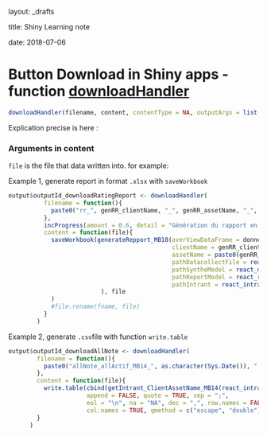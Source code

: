 layout: _drafts

title: Shiny Learning note

date: 2018-07-06

# Button Download in Shiny apps - function <u>downloadHandler</u>

```R
downloadHandler(filename, content, contentType = NA, outputArgs = list())
```

Explication precise is here : 

[Function downladHandler()]: https://shiny.rstudio.com/reference/shiny/1.0.5/downloadHandler.html



### Arguments in content

 `file` is the file that data written into. for example:

Example 1, generate report in format `.xlsx` with `saveWorkbook`

```R
output$outputId_downloadRatingReport <- downloadHandler(
          filename = function(){
            paste0("rr_", genRR_clientName, "_", genRR_assetName, "_", genRR_status, "_mb18.xlsx")
          },
          incProgress(amount = 0.6, detail = "Génération du rapport en cours"),
          content = function(file){
            saveWorkbook(generateRepport_MB18(overViewDataFrame = donne_evaluer_literal_MB18,
                                              clientName = genRR_clientName,
                                              assetName = paste0(genRR_assetName, "_", genRR_status),
                                              pathDatacollectFile = react_dcFileMB18(),
                                              pathSyntheModel = react_modelSyntheticMB18(),
                                              pathReportModel = react_rrModelMB18(),
                                              pathIntrant = react_intrantFileMB18()
                          ), file
            )
            #file.rename(fname, file)
          }
        )
```

Example 2, generate `.csv`file with function `write.table`

```R
output$outputId_downloadAllNote <- downloadHandler(
        filename = function(){
          paste0("allNote_allActif_MB14_", as.character(Sys.Date()), ".csv")
        },
        content = function(file){
          write.table(cbind(getIntrant_ClientAssetName_MB14(react_intrantFileMB14()), donne_evaluer_MB14), file,
                      append = FALSE, quote = TRUE, sep = ";",
                      eol = "\n", na = "NA", dec = ",", row.names = FALSE,
                      col.names = TRUE, qmethod = c("escape", "double"))
        }
      )
```

